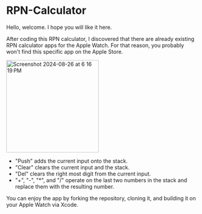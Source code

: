 # RPN-Calculator

Hello, welcome. I hope you will like it here.

After coding this RPN calculator, I discovered that there are already existing RPN calculator apps for the Apple Watch. For that reason, you probably won't find this specific app on the Apple Store. 


<img width="245" alt="Screenshot 2024-08-26 at 6 16 19 PM" src="https://github.com/user-attachments/assets/36d1f15d-f0f8-4cc9-993e-174877eac56a">


- "Push" adds the current input onto the stack.
- "Clear" clears the current input and the stack.
- "Del" clears the right most digit from the current input.
- "+", "-", "*", and "/" operate on the last two numbers in the stack and replace them with the resulting number. 

 You can enjoy the app by forking the repository, cloning it, and building it on your Apple Watch via Xcode. 
